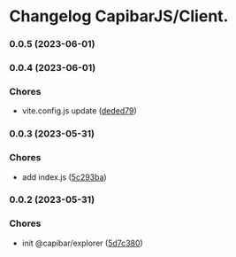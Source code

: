 # Changelog CapibarJS/Client.


### 0.0.5 (2023-06-01)

### 0.0.4 (2023-06-01)


### Chores

* vite.config.js update ([deded79](https://github.com/CapibarJS/explorer/commit/deded798d6699ad1a940682bb323521eec217626))

### 0.0.3 (2023-05-31)


### Chores

* add index.js ([5c293ba](https://github.com/CapibarJS/explorer/commit/5c293ba6f9f0085c74e386f2230a2703bc94f79d))

### 0.0.2 (2023-05-31)


### Chores

* init @capibar/explorer ([5d7c380](https://github.com/CapibarJS/explorer/commit/5d7c380fb933a4014ed87bf8448392be27090bdf))
